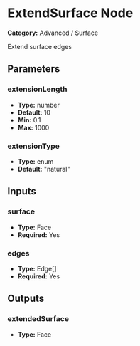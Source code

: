 
# ExtendSurface Node

**Category:** Advanced / Surface

Extend surface edges

## Parameters


### extensionLength
- **Type:** number
- **Default:** 10
- **Min:** 0.1
- **Max:** 1000



### extensionType
- **Type:** enum
- **Default:** "natural"





## Inputs


### surface
- **Type:** Face
- **Required:** Yes



### edges
- **Type:** Edge[]
- **Required:** Yes



## Outputs


### extendedSurface
- **Type:** Face




